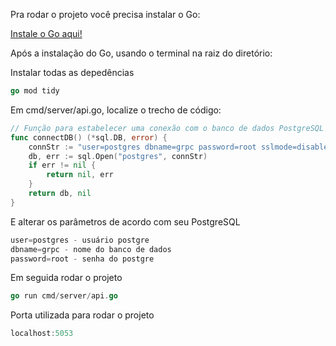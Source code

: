 Pra rodar o projeto você precisa instalar o Go:

[Instale o Go aqui!](https://go.dev/doc/install)



Após a instalação do Go, usando o terminal na raiz do diretório:

Instalar todas as depedências
```go
go mod tidy
```

Em cmd/server/api.go, localize o trecho de código:

```go
// Função para estabelecer uma conexão com o banco de dados PostgreSQL
func connectDB() (*sql.DB, error) {
	connStr := "user=postgres dbname=grpc password=root sslmode=disable"
	db, err := sql.Open("postgres", connStr)
	if err != nil {
		return nil, err
	}
	return db, nil
}
```

E alterar os parâmetros de acordo com seu PostgreSQL 
```go
user=postgres - usuário postgre
dbname=grpc - nome do banco de dados
password=root - senha do postgre
```
Em seguida rodar o projeto
```go
go run cmd/server/api.go
```

Porta utilizada para rodar o projeto
```go
localhost:5053
```
